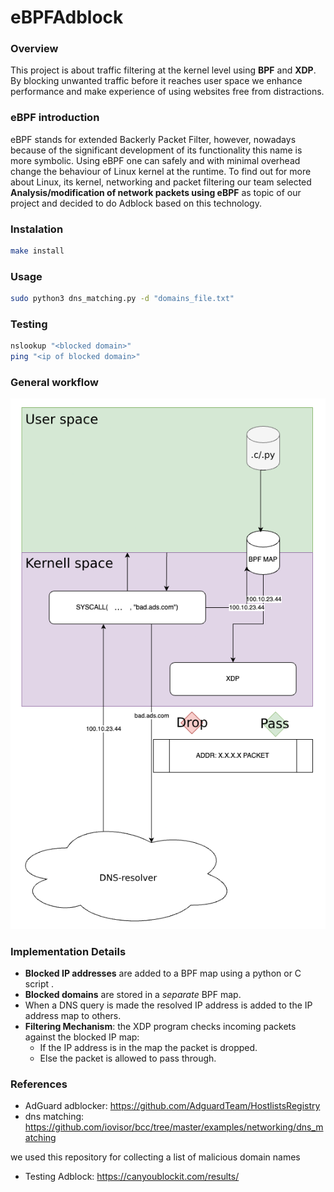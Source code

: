 # eBPFAdblock

### Overview

This project is about traffic filtering at the kernel level using **BPF** and **XDP**. By blocking unwanted traffic before it reaches user space we enhance performance and make experience of using websites free from distractions.

### eBPF introduction

eBPF stands for extended Backerly Packet Filter, however, nowadays because of the significant development of its functionality this name is more symbolic. Using eBPF one can safely and with minimal overhead change the behaviour of Linux kernel at the runtime. To find out for more about Linux, its kernel, networking and packet filtering our team selected **Analysis/modification of network packets using eBPF** as topic of our project and decided to do Adblock based on this technology.


### Instalation
```sh
make install
```

### Usage
```sh
sudo python3 dns_matching.py -d "domains_file.txt"
```

### Testing
```sh
nslookup "<blocked domain>"
ping "<ip of blocked domain>"
```


### General workflow

![WorkflowImage!](assets/workflow.png)

### Implementation Details

- **Blocked IP addresses** are added to a BPF map using a python or C script .
- **Blocked domains** are stored in a _separate_ BPF map.
- When a DNS query is made the resolved IP address is added to the IP address map to others.
- **Filtering Mechanism**: the XDP program checks incoming packets against the blocked IP map:
    - If the IP address is in the map the packet is dropped.
    - Else the packet is allowed to pass through.

### References
- AdGuard adblocker: https://github.com/AdguardTeam/HostlistsRegistry
- dns matching: https://github.com/iovisor/bcc/tree/master/examples/networking/dns_matching

we used this repository for collecting a list of malicious domain names

- Testing Adblock: https://canyoublockit.com/results/




 
